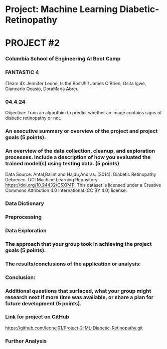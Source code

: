 # Project: Machine Learning Diabetic-Retinopathy

# PROJECT #2

### Columbia School of Engineering AI Boot Camp


### FANTASTIC 4
(Team 4): 
Jennifer Leone, Is the Boss!!!!!
James O’Brien, 
Osita Igwe, 
Giancarlo Ocasio, 
DoraMaria Abreu

### 04.4.24

Objective: Train an algorithim to predict whether an image contains signs of diabetic retinopathy or not.


### An executive summary or overview of the project and project goals (5 points).



### An overview of the data collection, cleanup, and exploration processes. Include a description of how you evaluated the trained model(s) using testing data. (5 points)

Data Source: Antal,Balint and Hajdu,Andras. (2014). Diabetic Retinopathy Debrecen. UCI Machine Learning Repository. https://doi.org/10.24432/C5XP4P.
This dataset is licensed under a Creative Commons Attribution 4.0 International (CC BY 4.0) license.

### Data Dictionary


### Preprocessing


### Data Exploration


### The approach that your group took in achieving the project goals (5 points).


### The results/conclusions of the application or analysis:


### Conclusion:


### Additional questions that surfaced, what your group might research next if more time was available, or share a plan for future development (5 points).

### Link for project on GitHub
https://github.com/leonej01/Project-2-ML-Diabetic-Retinopathy.git


### Further Analysis
